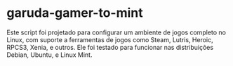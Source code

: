 # garuda-gamer-to-mint
Este script foi projetado para configurar um ambiente de jogos completo no Linux, com suporte a ferramentas de jogos como Steam, Lutris, Heroic, RPCS3, Xenia, e outros. Ele foi testado para funcionar nas distribuições Debian, Ubuntu, e Linux Mint.
